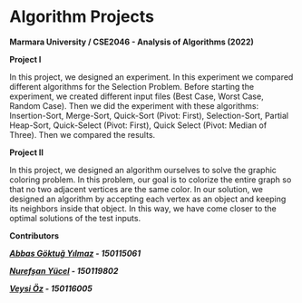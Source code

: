 # Algorithm Projects

<b>Marmara University / CSE2046 - Analysis of Algorithms (2022)</b>

<b>Project I</b>

<p>In this project, we designed an experiment. In this experiment we compared different algorithms for the Selection Problem. Before starting the experiment, we created different input files (Best Case, Worst Case, Random Case). Then we did the experiment with these algorithms: Insertion-Sort, Merge-Sort, Quick-Sort (Pivot: First), Selection-Sort, Partial Heap-Sort, Quick-Select (Pivot: First), Quick Select (Pivot: Median of Three). Then we compared the results.</p>

<b>Project II</b>

<p>In this project, we designed an algorithm ourselves to solve the graphic coloring problem. In this problem, our goal is to colorize the entire graph so that no two adjacent vertices are the same color. In our solution, we designed an algorithm by accepting each vertex as an object and keeping its neighbors inside that object. In this way, we have come closer to the optimal solutions of the test inputs.</p>

<b>Contributors</b>

__*[Abbas Göktuğ Yılmaz](https://github.com/AGoktugylmz) - 150115061*__

__*[Nurefşan Yücel](https://github.com/NurefsanYucel) - 150119802*__

__*[Veysi Öz](https://github.com/veysioz) - 150116005*__
